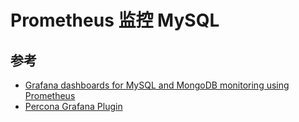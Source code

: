 # Prometheus 监控 MySQL

## 参考

* [Grafana dashboards for MySQL and MongoDB monitoring using Prometheus](https://github.com/percona/grafana-dashboards/)
* [Percona Grafana Plugin](https://grafana.com/plugins/percona-percona-app)
